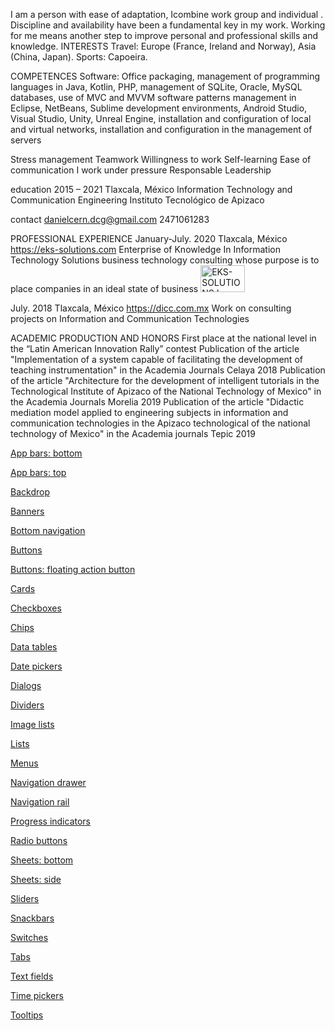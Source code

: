 I am a person with ease of adaptation, Icombine work group and individual . Discipline and availability have been a fundamental key in my work. Working for me means another step to improve personal and professional skills and knowledge.
INTERESTS
Travel: Europe (France, Ireland and Norway), Asia (China, Japan).
Sports: Capoeira.

COMPETENCES
Software: Office packaging, management of programming languages ​​in Java, Kotlin, PHP, management of SQLite, Oracle, MySQL databases, use of MVC and MVVM software patterns management in Eclipse, NetBeans, Sublime development environments, Android Studio, Visual Studio, Unity, Unreal Engine, installation and configuration of local and virtual networks, installation and configuration in the management of servers

Stress management
Teamwork
Willingness to work
Self-learning
Ease of communication
I work under pressure
Responsable
Leadership

education 
2015 – 2021 
Tlaxcala, México
Information Technology and Communication Engineering
Instituto Tecnológico de Apizaco 

contact
danielcern.dcg@gmail.com
2471061283

PROFESSIONAL EXPERIENCE
January-July. 2020
Tlaxcala, México 
https://eks-solutions.com
Enterprise of Knowledge In Information Technology Solutions
business technology consulting whose purpose is to place companies in an ideal state of business
<img src="https://eks-solutions.com/wp-content/uploads/2020/12/Logo_00.png" width="71" height="43" alt="EKS-SOLUTIONS Logo" data-retina_logo_url="" class="fusion-standard-logo">

July. 2018
Tlaxcala, México 
https://dicc.com.mx
Work on consulting projects on Information and Communication Technologies
<img id="u366_img" alt="" src="images/logo%20pagina-u366.png?crc=465874805" data-image-width="143">

ACADEMIC PRODUCTION AND HONORS
First place at the national level in the “Latin American Innovation Rally” contest
Publication of the article "Implementation of a system capable of facilitating the development of teaching instrumentation" in the Academia Journals Celaya 2018
Publication of the article "Architecture for the development of intelligent tutorials in the Technological Institute of Apizaco of the National Technology of Mexico" in the Academia Journals Morelia 2019
Publication of the article "Didactic mediation model applied to engineering subjects in information and communication technologies in the Apizaco technological of the national technology of Mexico" in the Academia journals Tepic 2019




<a href="https://danielcerongrajales.github.io/App_bars_bottom"> App bars: bottom </a>

<a href="https://danielcerongrajales.github.io/App_bars_top"> App bars: top </a>

<a href="https://danielcerongrajales.github.io/Backdrop"> Backdrop </a>

<a href="https://danielcerongrajales.github.io/Banners"> Banners </a>

<a href="https://danielcerongrajales.github.io/Bottom_navigation"> Bottom navigation </a>

<a href="https://danielcerongrajales.github.io/Buttons"> Buttons </a>

<a href="https://danielcerongrajales.github.io/Buttons_floating_action_button"> Buttons: floating action button </a>

<a href="https://danielcerongrajales.github.io/Cards"> Cards </a>

<a href="https://danielcerongrajales.github.io/Checkboxes"> Checkboxes </a>

<a href="https://danielcerongrajales.github.io/Chips/"> Chips </a>

<a href="https://danielcerongrajales.github.io/Data_tables"> Data tables </a>

<a href="https://danielcerongrajales.github.io/Date_pickers"> Date pickers </a>

<a href="https://danielcerongrajales.github.io/Dialogs"> Dialogs </a>

<a href="https://danielcerongrajales.github.io/Dividers"> Dividers </a>

<a href="https://danielcerongrajales.github.io/Image_lists"> Image lists </a>

<a href="https://danielcerongrajales.github.io/Lists"> Lists </a>

<a href="https://danielcerongrajales.github.io/Menus"> Menus </a>

<a href="https://danielcerongrajales.github.io/Navigation_drawer"> Navigation drawer </a>

<a href="https://danielcerongrajales.github.io/Navigation_rail"> Navigation rail </a>

<a href="https://danielcerongrajales.github.io/Progress_indicators"> Progress indicators </a>

<a href="https://danielcerongrajales.github.io/Radio_buttons"> Radio buttons </a>

<a href="https://danielcerongrajales.github.io/Sheets_bottom"> Sheets: bottom </a>

<a href="https://danielcerongrajales.github.io/Sheets_side"> Sheets: side </a>

<a href="https://danielcerongrajales.github.io/Sliders"> Sliders </a>

<a href="https://danielcerongrajales.github.io/Snackbars"> Snackbars </a>

<a href="https://danielcerongrajales.github.io/Switches"> Switches </a>

<a href="https://danielcerongrajales.github.io/Tabs"> Tabs </a>

<a href="https://danielcerongrajales.github.io/Text_fields"> Text fields </a>

<a href="https://danielcerongrajales.github.io/Time_pickers"> Time pickers </a>

<a href="https://danielcerongrajales.github.io/Tooltips/"> Tooltips </a>
